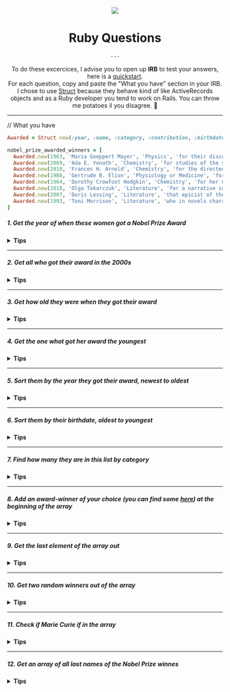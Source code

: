 <div align="center">
  <img src="https://img.icons8.com/office/80/000000/ruby-programming-language.png">
  
  <h1>Ruby Questions</h1>
  
    ---

  <span>To do these excercices, I advise you to open up **IRB** to test your answers, here is a [quickstart](https://www.ruby-lang.org/en/documentation/quickstart/).</span></br>
  <span>For each question, copy and paste the "What you have" section in your IRB.</span><br/>
  <span>I chose to use [Struct](https://www.leighhalliday.com/ruby-struct) because they behave kind of like ActiveRecords objects and as a Ruby developer you tend to work on Rails. You can throw me potatoes il you disagree. :potato:</span>

---

 
 </div>

// What you have
```ruby
Awarded = Struct.new(:year, :name, :category, :contribution, :birthdate)

nobel_prize_awarded_winners = [
  Awarded.new(1963, 'Maria Goeppert Mayer', 'Physics', 'for their discoveries concerning nuclear shell structure', 1906),
  Awarded.new(2009, 'Ada E. Yonath', 'Chemistry', 'for studies of the structure and function of the ribosome', 1939),
  Awarded.new(2018, 'Frances H. Arnold', 'Chemistry', 'for the directed evolution of enzymes', 1956),
  Awarded.new(1988, 'Gertrude B. Elion', 'Physiology or Medicine', 'for their discoveries of important principles for drug treatment', 1918),
  Awarded.new(1964, 'Dorothy Crowfoot Hodgkin', 'Chemistry', 'for her determinations by X-ray techniques of the structures of important biochemical substances', 1910),
  Awarded.new(2018, 'Olga Tokarczuk', 'Literature', 'for a narrative imagination that with encyclopedic passion represents the crossing of boundaries as a form of life', 1962),
  Awarded.new(2007, 'Doris Lessing', 'Literature', 'that epicist of the female experience, who with scepticism, fire and visionary power has subjected a divided civilisation to scrutiny', 1919),
  Awarded.new(1993, 'Toni Morrison', 'Literature', 'who in novels characterized by visionary force and poetic import, gives life to an essential aspect of American reality', 1931)
]
```
 

##### 1. Get the year of when these women got a Nobel Prize Award

<details><summary><b>Tips</b></summary>
  <p>
    <strong>Map</strong> method, here is a <a href="https://www.rubyguides.com/2018/10/ruby-map-method/">tutorial</a>.
  </p>

  <details><summary><b>Answer</b></summary>
  <p>

```ruby
nobel_prize_awarded_winners.map { |awarded| awarded.year }
```


  </p>
  </details>
</details>

---


##### 2. Get all who got their award in the 2000s


<details><summary><b>Tips</b></summary>
  <p>
    <strong>Map</strong> method, here is a <a href="https://www.rubyguides.com/2018/10/ruby-map-method/">tutorial</a>.
  </p>

  <details><summary><b>Answer</b></summary>
  <p>

```ruby
nobel_prize_awarded_winners.map { |awarded| awarded.year > 2000 }

```


  </p>
  </details>
</details>

---

##### 3. Get how old they were when they got their award


<details><summary><b>Tips</b></summary>
  <p>
    <strong>Map</strong> method, here is a <a href="https://www.rubyguides.com/2018/10/ruby-map-method/">tutorial</a>.
  </p>

  <details><summary><b>Answer</b></summary>
  <p>

```ruby
nobel_prize_awarded_winners.map { |awarded| awarded.year - awarded.birthdate }

```

  </p>
  </details>
</details>

---


##### 4. Get the one whot got her award the youngest


<details><summary><b>Tips</b></summary>
  <p>
    <strong>Inject</strong> method, here is a <a href="https://apidock.com/ruby/Enumerable/inject">tutorial</a>.
  </p>

  <details><summary><b>Answer</b></summary>
  <p>

```ruby
nobel_prize_awarded_winners.inject do |youngest, awarded|
   (awarded.year - awarded.birthdate) > (youngest.year - youngest.birthdate) ? youngest : awarded
end

```

  </p>
  </details>
</details>

---

##### 5. Sort them by the year they got their award, newest to oldest


<details><summary><b>Tips</b></summary>
  <p>
    <strong>Sort</strong> method, here are some <a href="https://apidock.com/ruby/Array/sort">examples</a>.
  </p>

  <details><summary><b>Answer</b></summary>
  <p>

```ruby
nobel_prize_awarded_winners.sort { |a, b| b.year <=> a.year }

```

  </p>
  </details>
</details>

---

##### 6. Sort them by their birthdate, oldest to youngest


<details><summary><b>Tips</b></summary>
  <p>
    <strong>Sort</strong> method, here are some <a href="https://apidock.com/ruby/Array/sort">examples</a>.
  </p>

  <details><summary><b>Answer</b></summary>
  <p>

```ruby
nobel_prize_awarded_winners.sort { |a, b| a.birthdate <=> b.birthdate }

```

  </p>
  </details>
</details>

---


##### 7. Find how many they are in this list by category


<details><summary><b>Tips</b></summary>
  <p>
    There are several ways to deal with it, you can combine two methods: <a href="https://apidock.com/ruby/Enumerable/group_by">group_by</a> and <a href="https://www.rubyguides.com/2018/10/ruby-map-method/">map</a>.
  </p>

  <details><summary><b>Answer</b></summary>
  <p>

```ruby
nobel_prize_awarded_winners.group_by { |awarded| awarded.category }.map { |k,v| [k, v.length] }.to_h

```

  </p>
  </details>
</details>

---


##### 8. Add an award-winner of your choice (you can find some <a href="https://www.nobelprize.org/prizes/lists/nobel-prize-awarded-women" >here</a>) at the beginning of the array


<details><summary><b>Tips</b></summary>
  <p>
    There are different methods <a href="https://teamtreehouse.com/library/adding-items-to-arrays-2">add elements</a> to an array.
  </p>

  <details><summary><b>Answer</b></summary>
  <p>

```ruby
malala = Awarded.new(2014, 'Malala Yousafzai', 'Peace', 'for their struggle against the suppression of children and young people and for the right of all children to education', 1997)
nobel_prize_awarded_winners.unshift(malala)

```

  </p>
  </details>
</details>


---

##### 9. Get the last element of the array out


<details><summary><b>Tips</b></summary>
  <p>
    You can get a little help from <a href="https://www.youtube.com/watch?v=xVkU8dDSC9w">Hugh Grant</a>.
  </p>

  <details><summary><b>Answer</b></summary>
  <p>

```ruby
nobel_prize_awarded_winners.pop

```

  </p>
  </details>
</details>


---

##### 10. Get two random winners out of the array


<details><summary><b>Tips</b></summary>
  <p>
    Think about <a href="https://www.youtube.com/watch?v=Voi_Y4NZV2c">hip-hop</a>.
  </p>

  <details><summary><b>Answer</b></summary>
  <p>

```ruby
nobel_prize_awarded_winners.sample(2)

```

  </p>
  </details>
</details>



---

##### 11. Check if Marie Curie if in the array


<details><summary><b>Tips</b></summary>
  <p>
    You can combine two methods: <a href="https://apidock.com/ruby/Array/include%3F">include?</a> and <a href="https://www.rubyguides.com/2018/10/ruby-map-method/">map</a>.
  </p>

  <details><summary><b>Answer</b></summary>
  <p>

```ruby
nobel_prize_awarded_winners.map { |awarded| awarded.name }.include?('Marie Curie')

```

  </p>
  </details>
</details>


---


##### 12. Get an array of all last names of the Nobel Prize winnes


<details><summary><b>Tips</b></summary>
  <p>
    You can combine two methods: <a href="https://apidock.com/ruby/String/split">split</a> and <a href="https://apidock.com/ruby/Array/flatten">flatten</a>.
  </p>

  <details><summary><b>Answer</b></summary>
  <p>

```ruby
nobel_prize_awarded_winners.map { |awarded| awarded.name.split(" ").last }.flatten

```

  </p>
  </details>
</details>
